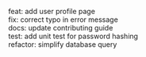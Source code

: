 feat: add user profile page  
fix: correct typo in error message  
docs: update contributing guide  
test: add unit test for password hashing  
refactor: simplify database query  
